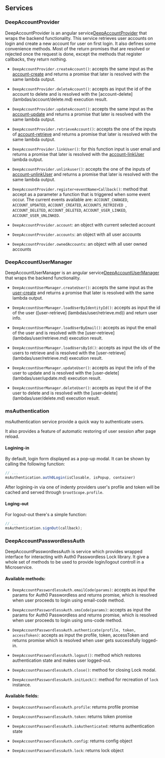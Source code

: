 Services
-----------

### DeepAccountProvider ###
DeepAccountProvider is an angular service[DeepAccountProvider](frontend/js/app/angular/services/DeepAccountProvider.js)
that wraps the backend functionality. This service retrieves user accounts on login and create a new account for user on first login. It also defines some convenience methods. Most of the return promises that are
resolved or rejected once the request is done, except the methods that register callbacks, they return nothing.

- `DeepAccountProvider.createAccount()`: accepts the same input as the [account-create](lambdas/account/create.md)
and returns a promise that later is resolved with the same lambda output.

- `DeepAccountProvider.deleteAccount()`: accepts as input the id of the account to delete and is resolved with the [account-delete]
(lambdas/account/delete.md) execution result.

- `DeepAccountProvider.updateAccount()`: accepts the same input as the [account-update](lambdas/account/update.md)
and returns a promise that later is resolved with the same lambda output.

- `DeepAccountProvider.retrieveAccount()`: accepts the one of the inputs of [account-retrieve](lambdas/account/retrieve.md)
and returns a promise that later is resolved with the same lambda output.

- `DeepAccountProvider.linkUser()`: for this function input is user email and returns a promise that later is resolved with the
 [account-linkUser](lambdas/account/linkUser.md) lambda output.

- `DeepAccountProvider.unlinkuser()`: accepts the one of the inputs of [account-unlinkUser](lambdas/account/unlinkUser.md)
and returns a promise that later is resolved with the same lambda output.

- `DeepAccountProvider.register<eventName>Callback()`: method that accept as a parameter a function that is triggered when
some event occur. The current events available are: `ACCOUNT_CHANGED`, `ACCOUNT_UPDATED`, `ACCOUNT_CREATED`, `ACCOUNTS_RETRIEVED `, `ACCOUNT_DELETED`,
`ACCOUNT_DELETED`, `ACCOUNT_USER_LINKED`, `ACCOUNT_USER_UNLINKED`.

- `DeepAccountProvider.account`: an object with current selected account
- `DeepAccountProvider.accounts`: an object with all user accounts
- `DeepAccountProvider.ownedAccounts`: an object with all user owned accounts

### DeepAccountUserManager ###
DeepAccountUserManager is an angular service[DeepAccountUserManager](frontend/js/app/angular/services/DeepAccountUserManager.js)
that wraps the backend functionality.

- `DeepAccountUserManager.createUser()`: accepts the same input as the [user-create](lambdas/account/create.md)
and returns a promise that later is resolved with the same lambda output.

- `DeepAccountUserManager.loadUserByIdentityId()`: accepts as input the id of the user ([user-retrieve]
(lambdas/user/retrieve.md))  and return user info.

- `DeepAccountUserManager.loadUserByEmail()`: accepts as input the email of the user and is resolved with the [user-retrieve]
(lambdas/user/retrieve.md)  execution result.

- `DeepAccountUserManager.loadUsersById()`: accepts as input the ids of the users to retrieve and is resolved with the [user-retrieve]
(lambdas/user/retrieve.md)  execution result.

- `DeepAccountUserManager.updateUser()`: accepts as input the info of the user to update and is resolved with the [user-delete]
(lambdas/user/update.md) execution result.

- `DeepAccountUserManager.deleteUser()`: accepts as input the id of the user to delete and is resolved with the [user-delete]
(lambdas/user/delete.md) execution result.


### msAuthentication ###
msAuthentication service provide a quick way to authenticate users. 

It also provides a feature of automatic restoring of user session after page reload.

#### Logining-in

By default, login form displayed as a pop-up modal. It can be shown by calling the following function:

```javascript
// ...
msAuthentication.auth0Login(isClosable, isPopup, container)
```

After logining-in via one of indenty providers user's profile and token will be cached and served through `$rootScope.profile`.

#### Loging-out

For logout-out  there's a simple function:

```javascript
// ...
msAuthentication.signOut(callback);
```

### DeepAccountPasswordlessAuth

DeepAccountPasswordlessAuth is service which provides wrapped interface for interacting with Auth0 Passwordless Lock library.
It give a whole set of methods to be used to provide login/logout controll in a Microservice.

#### Available methods:

- `DeepAccountPasswordlessAuth.emailCode(params)`: accepts as input the params for Auth0 Passwordless and returns promise,
which is resolved when user proceeds to login using email-code method.

- `DeepAccountPasswordlessAuth.smsCode(params)`: accepts as input the params for Auth0 Passwordless and returns promise,
which is resolved when user proceeds to login using sms-code method.

- `DeepAccountPasswordlessAuth.authenticate(profile, token, accessToken)`: accepts as input the profile, token, accessToken and returns promise
which is resolved when user gets successfully logged-in.

- `DeepAccountPasswordlessAuth.logout()`: method which restores authentication state and makes user logged-out.

- `DeepAccountPasswordlessAuth.close()`: method for closing Lock modal.

- `DeepAccountPasswordlessAuth.initLock()`: method for recreation of `lock` instance.

#### Available fields:

- `DeepAccountPasswordlessAuth.profile`: returns profile promise

- `DeepAccountPasswordlessAuth.token`: returns token promise

- `DeepAccountPasswordlessAuth.isAuthenticated`: returns authentication state

- `DeepAccountPasswordlessAuth.config`: returns config object

- `DeepAccountPasswordlessAuth.lock`: returns lock object
